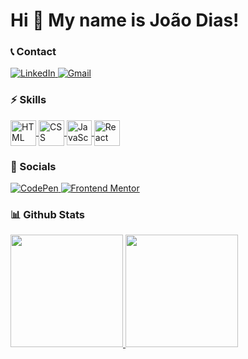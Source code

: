 # Hi 👋 My name is João Dias!

### 📞 Contact

<p align="left">

  <a href="https://www.linkedin.com/in/joão-victor-gomes-dias-71034a207/"  target="_blank">
    <img alt="LinkedIn" src="https://img.shields.io/badge/-LinkedIn-0A66C2?style=for-the-badge&logo=linkedin&logoColor=white">
  </a>
  <a href="mailto:joaogomesdias2001@gmail.com" target="_blank">
    <img alt="Gmail" src="https://img.shields.io/badge/-Gmail-EA4335?style=for-the-badge&logo=gmail&logoColor=white">
  </a>
  <!-- <a href="" target="_blank">
    <img alt="Fiverr" src="https://img.shields.io/badge/-Fiverr-1DBF73?style=for-the-badge&logo=fiverr&logoColor=white">
  </a> -->

</p>

### ⚡ Skills

<p align="left">

  <a href="https://developer.mozilla.org/en-US/docs/Learn/HTML" target="_blank">
    <img align="center" alt="HTML"width="41" src="https://cdn.jsdelivr.net/gh/devicons/devicon/icons/html5/html5-original.svg">
  </a>
  <a href="https://developer.mozilla.org/en-US/docs/Learn/CSS" target="_blank">
    <img align="center" alt="CSS"width="41" src="https://cdn.jsdelivr.net/gh/devicons/devicon/icons/css3/css3-original.svg">
  </a>
  <a href="https://javascript.info" target="_blank">
    <img align="center" alt="JavaScript" width="40" src="https://cdn.jsdelivr.net/gh/devicons/devicon/icons/javascript/javascript-original.svg">
  </a>
  <!-- <a href="https://www.typescriptlang.org" target="_blank">
    <img align="center" alt="TypeScript" width="40" src="https://cdn.jsdelivr.net/gh/devicons/devicon/icons/typescript/typescript-original.svg">
  </a> -->
  <a href="https://reactjs.org" target="_blank">
    <img align="center" alt="React" width="41" src="https://cdn.jsdelivr.net/gh/devicons/devicon/icons/react/react-original.svg">
  </a>
  <!-- <a href="https://nextjs.org" target="_blank">
    <img align="center" alt="Next.JS" width="41" src="icons/nextjs.svg">
  </a> -->
  <!-- <a href="https://tailwindcss.com" target="_blank">
    <img align="center" alt="Tailwind" width="43" src="https://cdn.jsdelivr.net/gh/devicons/devicon/icons/tailwindcss/tailwindcss-plain.svg">
  </a> -->
  <!-- <a href="https://nodejs.org/en/" target="_blank">
    <img align="center" alt="NodeJs" width="41" src="https://cdn.jsdelivr.net/gh/devicons/devicon/icons/nodejs/nodejs-original.svg">
  </a> -->
  <!-- <a href="https://www.php.net" target="_blank">
    <img align="center" alt="PHP" width="43" src="https://cdn.jsdelivr.net/gh/devicons/devicon/icons/php/php-plain.svg">
  </a> -->
  <!-- <a href="https://laravel.com" target="_blank">
    <img align="center" alt="Laravel" width="40" src="https://cdn.jsdelivr.net/gh/devicons/devicon/icons/laravel/laravel-plain.svg">
  </a> -->
  <!-- <a href="" target="_blank">
    <img align="center" alt="More..." width="27" src="icons/mais.svg">
  </a> -->

</p>

### 💬 Socials

<p align="left">

  <!-- <a href="" target="_blank">
    <img alt="Twitter" src="https://img.shields.io/badge/-Twitter-1DA1F2?style=for-the-badge&logo=twitter&logoColor=white">
  </a> -->
  <a href="https://codepen.io/joaodiazz" target="_blank">
    <img alt="CodePen" src="https://img.shields.io/badge/-CodePen-333333?style=for-the-badge&logo=codepen&logoColor=white">
  </a>
  <a href="https://www.frontendmentor.io/profile/joaodiazz" target="_blank">
    <img alt="Frontend Mentor" src="https://img.shields.io/badge/-Frontend--Mentor-3F54A3?style=for-the-badge&logo=frontendmentor&logoColor=white">
  </a>

  <br />

  <!-- <a href="https://medium.com/@joaogomesdias2001" target="_blank">
    <img alt="Medium" src="https://img.shields.io/badge/-Medium-000000?style=for-the-badge&logo=medium&logoColor=white">
  </a> -->
<!--   <a href="https://stackoverflow.com/users/17967628/joaodias" target="_blank">
    <img alt="Stack Overflow" src="https://img.shields.io/badge/-Stack--Overflow-F58025?style=for-the-badge&logo=stackoverflow&logoColor=black">
  </a> -->
  <!-- <a href="" target="_blank">
    <img alt="More Links" src="https://img.shields.io/badge/-More_Links-29384a?style=for-the-badge&logo=addthis&logoColor=68BC71">
  </a> -->

</p>

### 📊 Github Stats

<div>
  <a href="https://github.com/joaodiazz">
    <picture>
      <!-- dark -->
      <source height="180px" srcset="https://github-readme-stats.vercel.app/api?username=joaodiazz&count_private=true&show_icons=true&theme=react&title_color=48B3E0&text_color=EAF9FF&icon_color=48B3E0&border_color=EAF9FF&bg_color=0F2027&hide_border=true" media="(prefers-color-scheme: dark)"/>
      <!-- light -->
      <source height="180px" srcset="https://github-readme-stats.vercel.app/api?username=joaodiazz&count_private=true&show_icons=true&theme=vue&border_color=41B883" media="(prefers-color-scheme: light), (prefers-color-scheme: no-preference)"/>
      <img height="180px" src="https://github-readme-stats.vercel.app/api?username=joaodiazz&show_icons=true" />
    </picture>
  </a>

  <a href="https://github.com/joaodiazz?tab=repositories">
    <picture>
      <!-- dark -->
      <source height="180px" srcset="https://github-readme-stats.vercel.app/api/top-langs/?username=joaodiazz&layout=compact&theme=react&title_color=48B3E0&text_color=EAF9FF&border_color=EAF9FF&bg_color=0F2027&langs_count=10&hide_border=true" media="(prefers-color-scheme: dark)"/>
      <!-- light -->
      <source height="180px" srcset="https://github-readme-stats.vercel.app/api/top-langs/?username=joaodiazz&layout=compact&theme=vue&border_color=41B883&langs_count=10" media="(prefers-color-scheme: light), (prefers-color-scheme: no-preference)"/>
      <img height="180px" src="https://github-readme-stats.vercel.app/api?username=joaodiazz&show_icons=true" />
    </picture>
  </a>
</div>
